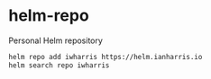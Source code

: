 # helm-repo

Personal Helm repository

```bash
helm repo add iwharris https://helm.ianharris.io
helm search repo iwharris
```
